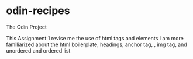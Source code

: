 # odin-recipes
The Odin Project

This Assignment 1 revise me the use of html tags and elements
I am more familiarized about the html boilerplate, headings, anchor tag, , img tag, and unordered and ordered list